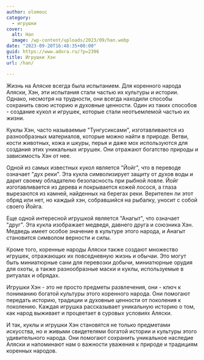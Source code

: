 ```yaml
---
author: olomouc
category:
  - игрушки
cover:
  alt: Han
  image: /wp-content/uploads/2023/09/han.webp
date: "2023-09-20T16:48:35+00:00"
guid: https://www.adora.ru/?p=2396
title: Игрушки Хэн
url: /han/

---
```

Жизнь на Аляске всегда была испытанием. Для коренного народа Аляски, Хэн, эти испытания стали частью их культуры и истории. Однако, несмотря на трудности, они всегда находили способы сохранить свою историю и духовные ценности. Один из таких способов \- создание кукол и игрушек, которые стали неотъемлемой частью их жизни.

Куклы Хэн, часто называемые "Тунгусиксами", изготавливаются из разнообразных материалов, которые можно найти в природе. Ветви, кости животных, кожа и шкуры, перья и даже мох используются для создания этих уникальных игрушек. Они отражают богатство природы и зависимость Хэн от нее.

Одной из самых известных кукол является "Йойг", что в переводе означает "дух реки". Эта кукла символизирует защиту от духов воды и дарит своему обладателю безопасность при рыбной ловле. Йойг изготавливается из дерева и покрывается кожей лосося, а глаза вырезаются из камней, найденных на берегах реки. Верителен ли этот обряд или нет, но каждый хэн, собравшийся на рыбалку, уносит с собой своего Йойга.

Еще одной интересной игрушкой является "Анагыт", что означает "друг". Эта кукла изображает медведя, давнего друга и союзника Хэн. Медведь имеет особое значение в культуре этого народа, и Анагыт становится символом верности и силы.

Кроме того, коренные народы Аляски также создают множество игрушек, отражающих их повседневную жизнь и обычаи. Это могут быть миниатюрные сани для перевозки добычи, миниатюрные орудия для охоты, а также разнообразные маски и куклы, используемые в ритуалах и обрядах.

Игрушки Хэн \- это не просто предметы развлечения, они \- ключ к пониманию богатой культуры этого коренного народа. Они помогают передать историю, традиции и духовные ценности от поколения к поколению. Каждая игрушка рассказывает уникальную историю о том, как народ выживает и процветает в суровых условиях Аляски.

И так, куклы и игрушки Хэн становятся не только предметами искусства, но и живыми свидетелями богатой истории и культуры этого удивительного народа. Они помогают сохранить уникальное наследие Аляски и напоминают нам о важности уважения к природе и традициям коренных народов.
